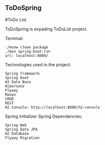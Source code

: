 ## ToDoSpring
#ToDo List

ToDoSpring is expading ToDoList project.

Terminal:

    ./mvnw clean package
    ./mvn spring-boot:run
    url: localhost:8080/

Technologies used in the project:

    Spring framework
    Spring boot 
    H2 Data Base
    Hibernate
    Flyway
    Maven
    CRUD
    REST
    H2 Console: http://localhost:8080/h2-console
      
 Spring Initializer 
 Spring Dependencies:

    Spring Web
    Spring Data JPA
    H2 Database
    Flyway Migration
 
